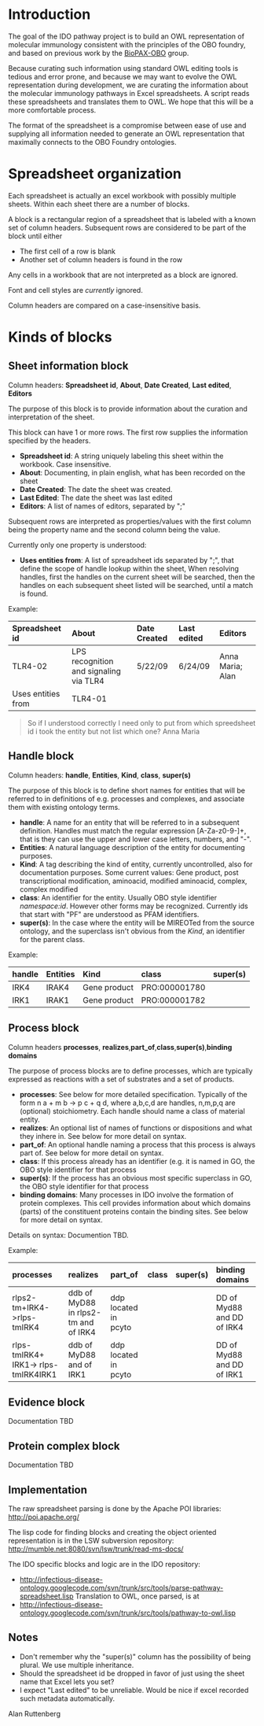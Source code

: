 # Introduction #

The goal of the IDO pathway project is to build an OWL representation of molecular immunology consistent with the principles of the OBO foundry, and based on previous work by the [BioPAX-OBO](http://groups.google.com/group/biopax-obo) group.

Because curating such information using standard OWL editing tools is tedious and error prone, and because we may want to evolve the OWL representation during development, we are curating the information about the molecular immunology pathways in Excel spreadsheets. A script reads these spreadsheets and translates them to OWL.  We hope that this will be a more comfortable process.

The format of the spreadsheet is a compromise between ease of use and supplying all information needed to generate an OWL representation that maximally connects to the OBO Foundry ontologies.

# Spreadsheet organization #

Each spreadsheet is actually an excel workbook with possibly multiple sheets. Within each sheet there are a number of blocks.

A block is a rectangular region of a spreadsheet that is labeled with a known set of column headers. Subsequent rows are considered to be part of the block until either
  * The first cell of a row is blank
  * Another set of column headers is found in the row

Any cells in a workbook that are not interpreted as a block are ignored.

Font and cell styles are _currently_ ignored.

Column headers are compared on a case-insensitive basis.

# Kinds of blocks #

## Sheet information block ##
Column headers: **Spreadsheet id**,	**About**, **Date Created**, **Last edited**, **Editors**

The purpose of this block is to provide information about the curation and interpretation of the sheet.

This block can have 1 or more rows. The first row supplies the information specified by the headers.

  * **Spreadsheet id**: A string uniquely labeling this sheet within the workbook. Case insensitive.
  * **About**: Documenting, in plain english,  what has been recorded on the sheet
  * **Date Created**: The date the sheet was created.
  * **Last Edited**: The date the sheet was last edited
  * **Editors**: A list of names of editors, separated by ";"

Subsequent rows are interpreted as properties/values with the first column being the property name and the second column being the value.

Currently only one property is understood:
  * **Uses entities from**: A list of spreadsheet ids separated by ";", that define the scope of handle lookup within the sheet,  When resolving handles, first the handles on the current sheet will be searched, then the handles on each subsequent sheet listed will be searched, until a match is found.

Example:

| **Spreadsheet id** | **About** | **Date Created** | **Last edited** | **Editors** |
|:-------------------|:----------|:-----------------|:----------------|:------------|
| TLR4-02            | LPS recognition and signaling via TLR4 | 5/22/09          | 6/24/09         | Anna Maria; Alan|
| Uses entities from  | TLR4-01   |                  |                 |             |

> So if I understood correctly I need only to put from which spreedsheet id i took the entity but not list which one?
Anna Maria

## Handle block ##
Column headers: **handle**, **Entities**, **Kind**, **class**, **super(s)**

The purpose of this block is to define short names for entities that will be referred to in definitions of e.g. processes and complexes, and associate them with existing ontology terms.

  * **handle**: A name for an entity that will be referred to in a subsequent definition. Handles must match the regular expression [A-Za-z0-9-]+, that is they can use the upper and lower case letters, numbers, and "-".
  * **Entities**: A natural language description of the entity for documenting purposes.
  * **Kind**: A tag describing the kind of entity, currently uncontrolled, also for documentation purposes. Some current values: Gene product, post transcriptional modification, aminoacid, modified aminoacid, complex, complex modified
  * **class**: An identifier for the entity. Usually OBO style identifier _namespace:id_. However other forms may be recognized. Currently ids that start with "PF" are understood as PFAM identifiers.
  * **super(s)**: In the case where the entity will be MIREOTed from the source ontology, and the superclass isn't obvious from the _Kind_, an identifier for the parent class.

Example:

| **handle** | **Entities** | **Kind** | **class** | **super(s)** |
|:-----------|:-------------|:---------|:----------|:-------------|
| IRK4       | IRAK4        | Gene product | PRO:000001780 |              |
| IRK1       | IRAK1        | Gene product | PRO:000001782 |              |

## Process block ##
Column headers **processes**, **realizes**,**part\_of**,**class**,**super(s)**,**binding domains**

The purpose of process blocks are to define processes, which are typically expressed as reactions with a set of substrates and a set of products.

  * **processes**:  See below for more detailed specification. Typically of the form n a + m b -> p c + q d, where a,b,c,d are handles, n,m,p,q are (optional) stoichiometry. Each handle should name a class of material entity.
  * **realizes**: An optional list of names of functions or dispositions and what they inhere in. See below for more detail on syntax.
  * **part\_of**: An optional handle naming a process that this process is always  part of. See below for more detail on syntax.
  * **class**:  If this process already has an identifier (e.g. it is named in GO, the OBO style identifier for that process
  * **super(s)**: If the process has an obvious most specific superclass in GO, the OBO style identifier for that process
  * **binding domains**: Many processes in IDO involve the formation of protein complexes.  This cell provides information about which domains (parts) of the constituent proteins contain the binding sites. See below for more detail on syntax.

Details on syntax: Documention TBD.

Example:

| **processes** | **realizes** | **part\_of** | **class** | **super(s)** | **binding domains** |
|:--------------|:-------------|:-------------|:----------|:-------------|:--------------------|
| rlps2-tm+IRK4->rlps-tmIRK4 | ddb of MyD88 in rlps2-tm and of IRK4 | ddp located in pcyto |           |              | DD of Myd88 and DD of IRK4 |
| rlps-tmIRK4+ IRK1-> rlps-tmIRK4IRK1 | ddb of MyD88 and of IRK1 | ddp located in pcyto |           |              | DD of Myd88 and DD of IRK1 |

## Evidence block ##

Documentation TBD

## Protein complex block ##

Documentation TBD

## Implementation ##

The raw spreadsheet parsing is done by the Apache POI libraries: http://poi.apache.org/

The lisp code for finding blocks and creating the object oriented representation is in the LSW subversion repository: http://mumble.net:8080/svn/lsw/trunk/read-ms-docs/

The IDO specific blocks and logic are in the IDO repository:
  * http://infectious-disease-ontology.googlecode.com/svn/trunk/src/tools/parse-pathway-spreadsheet.lisp
Translation to OWL, once parsed, is at
  * http://infectious-disease-ontology.googlecode.com/svn/trunk/src/tools/pathway-to-owl.lisp

## Notes ##

  * Don't remember why the "super(s)" column has the possibility of being plural. We use multiple inheritance.
  * Should the spreadsheet id be dropped in favor of just using the sheet name that Excel lets you set?
  * I expect "Last edited" to be unreliable. Would be nice if excel recorded such metadata automatically.

Alan Ruttenberg